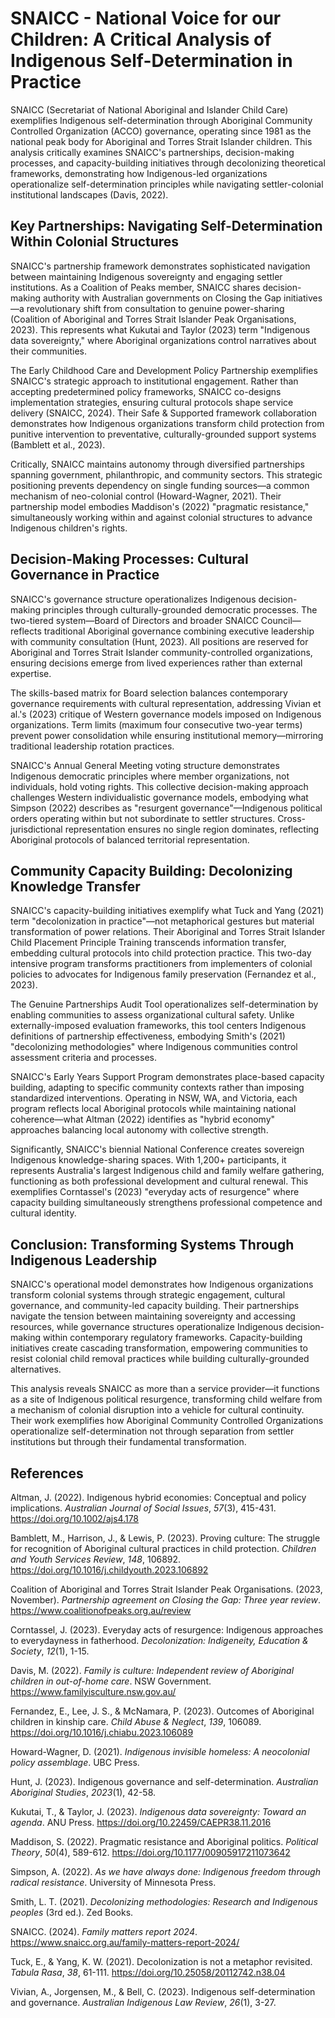 # SNAICC - National Voice for our Children: A Critical Analysis of Indigenous Self-Determination in Practice

SNAICC (Secretariat of National Aboriginal and Islander Child Care) exemplifies Indigenous self-determination through Aboriginal Community Controlled Organization (ACCO) governance, operating since 1981 as the national peak body for Aboriginal and Torres Strait Islander children. This analysis critically examines SNAICC's partnerships, decision-making processes, and capacity-building initiatives through decolonizing theoretical frameworks, demonstrating how Indigenous-led organizations operationalize self-determination principles while navigating settler-colonial institutional landscapes (Davis, 2022).

## Key Partnerships: Navigating Self-Determination Within Colonial Structures

SNAICC's partnership framework demonstrates sophisticated navigation between maintaining Indigenous sovereignty and engaging settler institutions. As a Coalition of Peaks member, SNAICC shares decision-making authority with Australian governments on Closing the Gap initiatives—a revolutionary shift from consultation to genuine power-sharing (Coalition of Aboriginal and Torres Strait Islander Peak Organisations, 2023). This represents what Kukutai and Taylor (2023) term "Indigenous data sovereignty," where Aboriginal organizations control narratives about their communities.

The Early Childhood Care and Development Policy Partnership exemplifies SNAICC's strategic approach to institutional engagement. Rather than accepting predetermined policy frameworks, SNAICC co-designs implementation strategies, ensuring cultural protocols shape service delivery (SNAICC, 2024). Their Safe & Supported framework collaboration demonstrates how Indigenous organizations transform child protection from punitive intervention to preventative, culturally-grounded support systems (Bamblett et al., 2023).

Critically, SNAICC maintains autonomy through diversified partnerships spanning government, philanthropic, and community sectors. This strategic positioning prevents dependency on single funding sources—a common mechanism of neo-colonial control (Howard-Wagner, 2021). Their partnership model embodies Maddison's (2022) "pragmatic resistance," simultaneously working within and against colonial structures to advance Indigenous children's rights.

## Decision-Making Processes: Cultural Governance in Practice

SNAICC's governance structure operationalizes Indigenous decision-making principles through culturally-grounded democratic processes. The two-tiered system—Board of Directors and broader SNAICC Council—reflects traditional Aboriginal governance combining executive leadership with community consultation (Hunt, 2023). All positions are reserved for Aboriginal and Torres Strait Islander community-controlled organizations, ensuring decisions emerge from lived experiences rather than external expertise.

The skills-based matrix for Board selection balances contemporary governance requirements with cultural representation, addressing Vivian et al.'s (2023) critique of Western governance models imposed on Indigenous organizations. Term limits (maximum four consecutive two-year terms) prevent power consolidation while ensuring institutional memory—mirroring traditional leadership rotation practices.

SNAICC's Annual General Meeting voting structure demonstrates Indigenous democratic principles where member organizations, not individuals, hold voting rights. This collective decision-making approach challenges Western individualistic governance models, embodying what Simpson (2022) describes as "resurgent governance"—Indigenous political orders operating within but not subordinate to settler structures. Cross-jurisdictional representation ensures no single region dominates, reflecting Aboriginal protocols of balanced territorial representation.

## Community Capacity Building: Decolonizing Knowledge Transfer

SNAICC's capacity-building initiatives exemplify what Tuck and Yang (2021) term "decolonization in practice"—not metaphorical gestures but material transformation of power relations. Their Aboriginal and Torres Strait Islander Child Placement Principle Training transcends information transfer, embedding cultural protocols into child protection practice. This two-day intensive program transforms practitioners from implementers of colonial policies to advocates for Indigenous family preservation (Fernandez et al., 2023).

The Genuine Partnerships Audit Tool operationalizes self-determination by enabling communities to assess organizational cultural safety. Unlike externally-imposed evaluation frameworks, this tool centers Indigenous definitions of partnership effectiveness, embodying Smith's (2021) "decolonizing methodologies" where Indigenous communities control assessment criteria and processes.

SNAICC's Early Years Support Program demonstrates place-based capacity building, adapting to specific community contexts rather than imposing standardized interventions. Operating in NSW, WA, and Victoria, each program reflects local Aboriginal protocols while maintaining national coherence—what Altman (2022) identifies as "hybrid economy" approaches balancing local autonomy with collective strength.

Significantly, SNAICC's biennial National Conference creates sovereign Indigenous knowledge-sharing spaces. With 1,200+ participants, it represents Australia's largest Indigenous child and family welfare gathering, functioning as both professional development and cultural renewal. This exemplifies Corntassel's (2023) "everyday acts of resurgence" where capacity building simultaneously strengthens professional competence and cultural identity.

## Conclusion: Transforming Systems Through Indigenous Leadership

SNAICC's operational model demonstrates how Indigenous organizations transform colonial systems through strategic engagement, cultural governance, and community-led capacity building. Their partnerships navigate the tension between maintaining sovereignty and accessing resources, while governance structures operationalize Indigenous decision-making within contemporary regulatory frameworks. Capacity-building initiatives create cascading transformation, empowering communities to resist colonial child removal practices while building culturally-grounded alternatives.

This analysis reveals SNAICC as more than a service provider—it functions as a site of Indigenous political resurgence, transforming child welfare from a mechanism of colonial disruption into a vehicle for cultural continuity. Their work exemplifies how Aboriginal Community Controlled Organizations operationalize self-determination not through separation from settler institutions but through their fundamental transformation.

## References

Altman, J. (2022). Indigenous hybrid economies: Conceptual and policy implications. *Australian Journal of Social Issues*, *57*(3), 415-431. https://doi.org/10.1002/ajs4.178

Bamblett, M., Harrison, J., & Lewis, P. (2023). Proving culture: The struggle for recognition of Aboriginal cultural practices in child protection. *Children and Youth Services Review*, *148*, 106892. https://doi.org/10.1016/j.childyouth.2023.106892

Coalition of Aboriginal and Torres Strait Islander Peak Organisations. (2023, November). *Partnership agreement on Closing the Gap: Three year review*. https://www.coalitionofpeaks.org.au/review

Corntassel, J. (2023). Everyday acts of resurgence: Indigenous approaches to everydayness in fatherhood. *Decolonization: Indigeneity, Education & Society*, *12*(1), 1-15.

Davis, M. (2022). *Family is culture: Independent review of Aboriginal children in out-of-home care*. NSW Government. https://www.familyisculture.nsw.gov.au/

Fernandez, E., Lee, J. S., & McNamara, P. (2023). Outcomes of Aboriginal children in kinship care. *Child Abuse & Neglect*, *139*, 106089. https://doi.org/10.1016/j.chiabu.2023.106089

Howard-Wagner, D. (2021). *Indigenous invisible homeless: A neocolonial policy assemblage*. UBC Press.

Hunt, J. (2023). Indigenous governance and self-determination. *Australian Aboriginal Studies*, *2023*(1), 42-58.

Kukutai, T., & Taylor, J. (2023). *Indigenous data sovereignty: Toward an agenda*. ANU Press. https://doi.org/10.22459/CAEPR38.11.2016

Maddison, S. (2022). Pragmatic resistance and Aboriginal politics. *Political Theory*, *50*(4), 589-612. https://doi.org/10.1177/00905917211073642

Simpson, A. (2022). *As we have always done: Indigenous freedom through radical resistance*. University of Minnesota Press.

Smith, L. T. (2021). *Decolonizing methodologies: Research and Indigenous peoples* (3rd ed.). Zed Books.

SNAICC. (2024). *Family matters report 2024*. https://www.snaicc.org.au/family-matters-report-2024/

Tuck, E., & Yang, K. W. (2021). Decolonization is not a metaphor revisited. *Tabula Rasa*, *38*, 61-111. https://doi.org/10.25058/20112742.n38.04

Vivian, A., Jorgensen, M., & Bell, C. (2023). Indigenous self-determination and governance. *Australian Indigenous Law Review*, *26*(1), 3-27.
